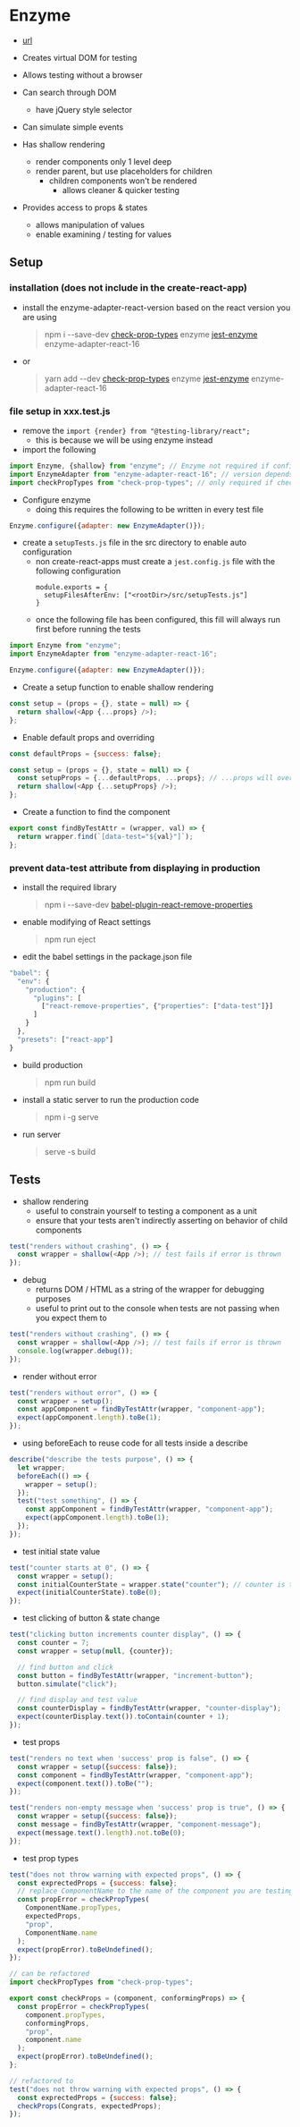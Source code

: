 # Enzyme

- [url](https://enzymejs.github.io/enzyme/)

- Creates virtual DOM for testing
- Allows testing without a browser
- Can search through DOM
  - have jQuery style selector
- Can simulate simple events
- Has shallow rendering
  - render components only 1 level deep
  - render parent, but use placeholders for children
    - children components won't be rendered
      - allows cleaner & quicker testing
- Provides access to props & states
  - allows manipulation of values
  - enable examining / testing for values

## Setup

### installation (does not include in the create-react-app)

- install the enzyme-adapter-react-version based on the react version you are using
  > npm i --save-dev [check-prop-types](https://github.com/ratehub/check-prop-types#readme) enzyme [jest-enzyme](https://github.com/FormidableLabs/enzyme-matchers/tree/master/packages/jest-enzyme#readme) enzyme-adapter-react-16
- or
  > yarn add --dev [check-prop-types](https://github.com/ratehub/check-prop-types#readme) enzyme [jest-enzyme](https://github.com/FormidableLabs/enzyme-matchers/tree/master/packages/jest-enzyme#readme) enzyme-adapter-react-16

### file setup in xxx.test.js

- remove the `import {render} from "@testing-library/react";`
  - this is because we will be using enzyme instead
- import the following

```javascript
import Enzyme, {shallow} from "enzyme"; // Enzyme not required if configured in setupTests.js
import EnzymeAdapter from "enzyme-adapter-react-16"; // version depends on react version, only required if setupTests.js is not created
import checkPropTypes from "check-prop-types"; // only required if checking prop types
```

- Configure enzyme
  - doing this requires the following to be written in every test file

```javascript
Enzyme.configure({adapter: new EnzymeAdapter()});
```

- create a `setupTests.js` file in the src directory to enable auto configuration
  - non create-react-apps must create a `jest.config.js` file with the following configuration
    ```
    module.exports = {
      setupFilesAfterEnv: ["<rootDir>/src/setupTests.js"]
    }
    ```
  - once the following file has been configured, this fill will always run first before running the tests

```javascript
import Enzyme from "enzyme";
import EnzymeAdapter from "enzyme-adapter-react-16";

Enzyme.configure({adapter: new EnzymeAdapter()});
```

- Create a setup function to enable shallow rendering

```javascript
const setup = (props = {}, state = null) => {
  return shallow(<App {...props} />);
};
```

- Enable default props and overriding

```javascript
const defaultProps = {success: false};

const setup = (props = {}, state = null) => {
  const setupProps = {...defaultProps, ...props}; // ...props will overwrite defaultProps
  return shallow(<App {...setupProps} />);
};
```

- Create a function to find the component

```javascript
export const findByTestAttr = (wrapper, val) => {
  return wrapper.find(`[data-test="${val}"]`);
};
```

### prevent data-test attribute from displaying in production

- install the required library
  > npm i --save-dev [babel-plugin-react-remove-properties](https://www.npmjs.com/package/babel-plugin-react-remove-properties)
- enable modifying of React settings
  > npm run eject
- edit the babel settings in the package.json file

```javascript
"babel": {
  "env": {
    "production": {
      "plugins": [
        ["react-remove-properties", {"properties": ["data-test"]}]
      ]
    }
  },
  "presets": ["react-app"]
}
```

- build production
  > npm run build
- install a static server to run the production code
  > npm i -g serve
- run server
  > serve -s build

## Tests

- shallow rendering
  - useful to constrain yourself to testing a component as a unit
  - ensure that your tests aren't indirectly asserting on behavior of child components

```javascript
test("renders without crashing", () => {
  const wrapper = shallow(<App />); // test fails if error is thrown
});
```

- debug
  - returns DOM / HTML as a string of the wrapper for debugging purposes
  - useful to print out to the console when tests are not passing when you expect them to

```javascript
test("renders without crashing", () => {
  const wrapper = shallow(<App />); // test fails if error is thrown
  console.log(wrapper.debug());
});
```

- render without error

```javascript
test("renders without error", () => {
  const wrapper = setup();
  const appComponent = findByTestAttr(wrapper, "component-app");
  expect(appComponent.length).toBe(1);
});
```

- using beforeEach to reuse code for all tests inside a describe

```javascript
describe("describe the tests purpose", () => {
  let wrapper;
  beforeEach(() => {
    wrapper = setup();
  });
  test("test something", () => {
    const appComponent = findByTestAttr(wrapper, "component-app");
    expect(appComponent.length).toBe(1);
  });
});
```

- test initial state value

```javascript
test("counter starts at 0", () => {
  const wrapper = setup();
  const initialCounterState = wrapper.state("counter"); // counter is the variable in the state
  expect(initialCounterState).toBe(0);
});
```

- test clicking of button & state change

```javascript
test("clicking button increments counter display", () => {
  const counter = 7;
  const wrapper = setup(null, {counter});

  // find button and click
  const button = findByTestAttr(wrapper, "increment-button");
  button.simulate("click");

  // find display and test value
  const counterDisplay = findByTestAttr(wrapper, "counter-display");
  expect(counterDisplay.text()).toContain(counter + 1);
});
```

- test props

```javascript
test("renders no text when 'success' prop is false", () => {
  const wrapper = setup({success: false});
  const component = findByTestAttr(wrapper, "component-app");
  expect(component.text()).toBe("");
});

test("renders non-empty message when 'success' prop is true", () => {
  const wrapper = setup({success: false});
  const message = findByTestAttr(wrapper, "component-message");
  expect(message.text().length).not.toBe(0);
});
```

- test prop types

```javascript
test("does not throw warning with expected props", () => {
  const exprectedProps = {success: false};
  // replace ComponentName to the name of the component you are testing
  const propError = checkPropTypes(
    ComponentName.propTypes,
    expectedProps,
    "prop",
    ComponentName.name
  );
  expect(propError).toBeUndefined();
});
```

```javascript
// can be refactored
import checkPropTypes from "check-prop-types";

export const checkProps = (component, conformingProps) => {
  const propError = checkPropTypes(
    component.propTypes,
    conformingProps,
    "prop",
    component.name
  );
  expect(propError).toBeUndefined();
};
```

```javascript
// refactored to
test("does not throw warning with expected props", () => {
  const exprectedProps = {success: false};
  checkProps(Congrats, expectedProps);
});
```

